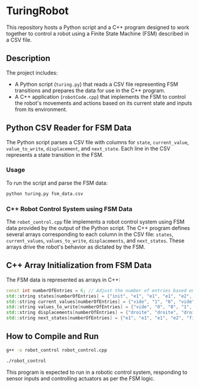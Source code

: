 # TuringRobot

This repository hosts a Python script and a C++ program designed to work together to control a robot using a Finite State Machine (FSM) described in a CSV file.

## Description

The project includes:

- A Python script (`turing.py`) that reads a CSV file representing FSM transitions and prepares the data for use in the C++ program.
- A C++ application (`robotCode.cpp`) that implements the FSM to control the robot's movements and actions based on its current state and inputs from its environment.

## Python CSV Reader for FSM Data

The Python script parses a CSV file with columns for `state`, `current_value`, `value_to_write`, `displacement`, and `next_state`. Each line in the CSV represents a state transition in the FSM.

### Usage

To run the script and parse the FSM data:

```bash
python turing.py fsm_data.csv
``` 

### C++ Robot Control System using FSM Data

The `robot_control.cpp` file implements a robot control system using FSM data provided by the output of the Python script. The C++ program defines several arrays corresponding to each column in the CSV file: `states`, `current_values`, `values_to_write`, `displacements`, and `next_states`. These arrays drive the robot's behavior as dictated by the FSM.

## C++ Array Initialization from FSM Data

The FSM data is represented as arrays in C++:

```cpp
const int numberOfEntries = 6; // Adjust the number of entries based on the CSV data
std::string states[numberOfEntries] = {"init", "e1", "e1", "e1", "e2", "e2"};
std::string current_values[numberOfEntries] = {"vide", "1", "0", "vide", "vide", "0"};
std::string values_to_write[numberOfEntries] = {"vide", "0", "0", "1", "1", "0"};
std::string displacements[numberOfEntries] = {"droite", "droite", "droite", "gauche", "droite", "gauche"};
std::string next_states[numberOfEntries] = {"e1", "e1", "e1", "e2", "fin", "e2"};
```
## How to Compile and Run
```bash
g++ -o robot_control robot_control.cpp
```

```bash
./robot_control
```
This program is expected to run in a robotic control system, responding to sensor inputs and controlling actuators as per the FSM logic.



